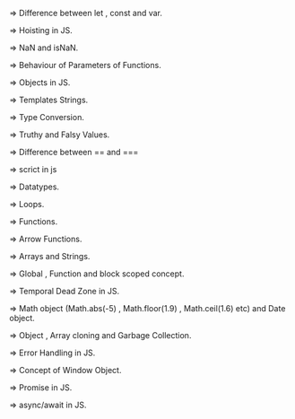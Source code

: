 => Difference between let , const and var.

=> Hoisting in JS.

=> NaN and isNaN.

=> Behaviour of Parameters of Functions.

=> Objects in JS.

=> Templates Strings.

=> Type Conversion.

=> Truthy and Falsy Values.

=> Difference between == and ===

=> scrict in js

=> Datatypes.

=> Loops.

=> Functions.

=> Arrow Functions.

=> Arrays and Strings.

=> Global , Function and block scoped concept.

=> Temporal Dead Zone in JS.

=> Math object (Math.abs(-5) , Math.floor(1.9) , Math.ceil(1.6) etc) and Date object.

=> Object , Array cloning and Garbage Collection.

=> Error Handling in JS.

=> Concept of Window Object.

=> Promise in JS.

=> async/await in JS.
